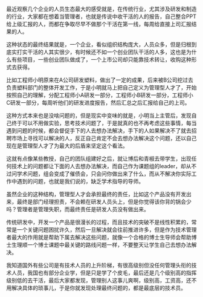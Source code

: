 <p>最近观察几个企业的人员生态最大的感受就是，在传统行业，尤其涉及研发和制造的行业，大家都在想着当管理者，也就是传说中收干活的人的报告，自己整合PPT给上级汇报的人，而都在争取尽早不做那个干活在第一线，每周给直接上司汇报结果的人。</p><p>这种状态的最终结果就是，一个企业，看似组织结构庞大，人员众多，但是归根到底实打实干活的人其实很少，有时候还不如一个创业团队干活的人多，这也是为什么有些项目，一些创业团队做成了，一个上市公司却只能靠技术转让，收购这种形式去获得。</p><p>比如工程师小明原来在A公司研发塑料，做出了一定的成果，后来被B公司挖过去负责塑料部门的整体开发工作，于是小明就马上把自己定义为管理型人才了，开始按照自己的理解，分配工程师小A研发一部分，工程师小B研发一部分，工程师小C研发一部分，每周听他们的研发进度报告，然后汇总之后汇报给自己的上司。</p><p>这种方式本来也是没啥问题的，但是现实中变味的就是，小明当上主管后，发现自己终于可以不用做实验，思考技术问题了，于是就真的也不再考虑这些事情，每当遇到问题的时候，都会督促手下的人去想办法解决，手下的人如果解决不了就去招聘市场上寻找可以解决的人，反正自己肯定不会去想办法解决这个问题，还以自己现在是管理型人才了为最大的后盾来坚定这个看法。</p><p>这就有点像某些教授，自己的团队组建好之后，就让博后和青椒去带学生，出现任何技术上的问题都让下面的人去想办法解决，而自己作为课题组的leader，却从不过问学术问题，组会变成了催债会，只会问你做出来了什么，而从不解决你实际工作中遇到的问题，也就是我们说的，缺乏学术指导的导师。</p><p>虽然企业的这种结构，管理型人才会承担最终的责任，比如这个产品没有开发出来，最终是部门经理担责，不会赖在研发人员头上，但是你觉得该你背的锅会少吗？管理者是管理失职，而最终责任是研发人员没有做出来。</p><p>传统研发中，开发一个产品是很漫长的过程，而且技术的突破不是线性积累的，常常是一个关键问题困扰许久，然后一旦解决就会往前推进许多，但是作为技术管理者最大的作用就是帮助下属去解决这些问题，就像一个合格的博士生导师会帮助博士生理顺一个博士课题中最关键的路线问题一样，不要整天让学生自己去想办法解决。</p><p>我知道国外有些公司是有技术人员的上升阶梯，有很高级别但没任何管理头衔的技术人员，我国也有部分企业学，但是只是学了个皮毛，最后还是几个级别高的指挥级别低的去干活，最后大家都发现，管理别人这事儿爽啊，级别高，工资高，还不用解决具体的琐事儿，于是你就发现处理最终问题的，都是最底层的技术员。</p><p></p>